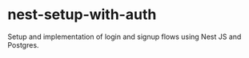 # nest-setup-with-auth
Setup and implementation of login and signup flows using Nest JS and Postgres.
